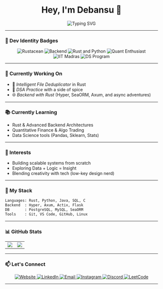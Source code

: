 <h1 align="center">Hey, I'm Debansu 👋</h1>

<p align="center">
  <img src="https://readme-typing-svg.herokuapp.com?font=Fira+Code&size=22&pause=1000&center=true&vCenter=true&width=435&lines=💻+Rustacean+In+Training;📊+Data+Science+%40+IIT+Madras;⚙️+Backend+Dev+%40+Silicon+Institute;🔁+Algo-Trading+Enthusiast;❤️+Engineering+%2B+Creativity" alt="Typing SVG" />
</p>

---

### 🧢 Dev Identity Badges

<p align="center">
  <img src="https://img.shields.io/badge/RUSTACEAN-dea584?style=for-the-badge&logo=rust&logoColor=black" alt="Rustacean" />
  <img src="https://img.shields.io/badge/BACKEND-4B4B4B?style=for-the-badge&logo=server&logoColor=white" alt="Backend" />
  <img src="https://img.shields.io/badge/RUST%20%26%20PYTHON-000000?style=for-the-badge&logo=python&logoColor=white" alt="Rust and Python" />
  <img src="https://img.shields.io/badge/QUANT%20ENTHUSIAST-00FFA3?style=for-the-badge&logo=chart-line&logoColor=black" alt="Quant Enthusiast" />
  <img src="https://img.shields.io/badge/IIT%20MADRAS-5A5A5A?style=for-the-badge&logo=graduation-cap&logoColor=white" alt="IIT Madras" />
  <img src="https://img.shields.io/badge/DS%20PROGRAM-E6002D?style=for-the-badge&logo=google-scholar&logoColor=white" alt="DS Program" />
</p>

---

### 🚀 Currently Working On

- 🧠 *Intelligent File Deduplicator* in Rust  
- 🧮 *DSA Practice* with a side of spice  
- 🌐 *Backend with Rust* (Hyper, SeaORM, Axum, and async adventures)

---

### 📚 Currently Learning

- Rust & Advanced Backend Architectures
- Quantitative Finance & Algo Trading
- Data Science tools (Pandas, Sklearn, Stats)

---

### 🧠 Interests

- Building scalable systems from scratch
- Exploring Data + Logic = Insight
- Blending creativity with tech (low-key design nerd)

---

### 💼 My Stack

```bash
Languages: Rust, Python, Java, SQL, C
Backend  : Hyper, Axum, Actix, Flask
DB       : PostgreSQL, MySQL, SeaORM
Tools    : Git, VS Code, GitHub, Linux
```

---

### 📊 GitHub Stats

<div align="center">
  <table>
    <tr>
      <td>
        <img src="https://github-readme-stats.vercel.app/api?username=DEBANSU244688&show_icons=true&theme=radical" />
      </td>
      <td>
        <img src="https://github-readme-stats.vercel.app/api/top-langs/?username=DEBANSU244688&layout=compact&theme=radical" />
      </td>
    </tr>
  </table>
</div>

---

### 📫 Let's Connect

<p align="center">
  <!-- Website -->
  <a href="https://sites.google.com/view/debansu-debadutta-das/home" target="_blank">
    <img src="https://img.shields.io/badge/DEBANSU.ME-6c63ff?style=for-the-badge&logo=google-chrome&logoColor=white" alt="Website" />
  </a>

  <!-- LinkedIn -->
  <a href="https://www.linkedin.com/in/debansu-debadutta-das-37a78a335" target="_blank">
    <img src="https://img.shields.io/badge/LinkedIn-0077B5?style=for-the-badge&logo=linkedin&logoColor=white" alt="LinkedIn" />
  </a>

  <!-- Gmail Web Compose -->
  <a href="https://mail.google.com/mail/?view=cm&fs=1&to=debansudebaduttadas@gmail.com" target="_blank">
    <img src="https://img.shields.io/badge/Email-D14836?style=for-the-badge&logo=gmail&logoColor=white" alt="Email" />
  </a>

  <!-- Instagram -->
  <a href="https://www.instagram.com/xdaaasx/?hl=en" target="_blank">
    <img src="https://img.shields.io/badge/Instagram-E4405F?style=for-the-badge&logo=instagram&logoColor=white" alt="Instagram" />
  </a>

  <!-- Discord -->
  <a href="https://discord.com/users/734659263523323987" target="_blank">
    <img src="https://img.shields.io/badge/Discord-5865F2?style=for-the-badge&logo=discord&logoColor=white" alt="Discord" />
  </a>

  <!-- LeetCode -->
  <a href="https://leetcode.com/u/Debansu_Debadutta_Das/" target="_blank">
    <img src="https://img.shields.io/badge/LeetCode-FFA116?style=for-the-badge&logo=leetcode&logoColor=black" alt="LeetCode" />
  </a>
</p>

---
